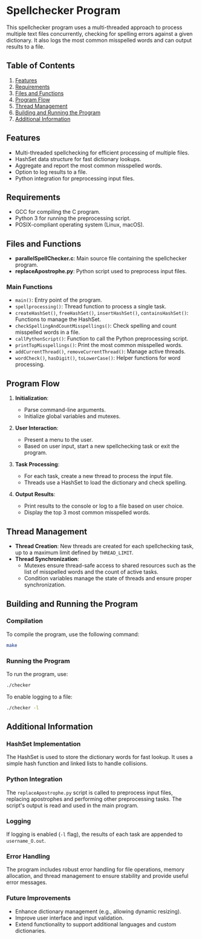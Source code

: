 # Spellchecker Program

This spellchecker program uses a multi-threaded approach to process multiple text files concurrently, checking for spelling errors against a given dictionary. It also logs the most common misspelled words and can output results to a file.

## Table of Contents
1. [Features](#features)
2. [Requirements](#requirements)
4. [Files and Functions](#files-and-functions)
5. [Program Flow](#program-flow)
6. [Thread Management](#thread-management)
7. [Building and Running the Program](#building-and-running-the-program)
8. [Additional Information](#additional-information)

## Features
- Multi-threaded spellchecking for efficient processing of multiple files.
- HashSet data structure for fast dictionary lookups.
- Aggregate and report the most common misspelled words.
- Option to log results to a file.
- Python integration for preprocessing input files.

## Requirements
- GCC for compiling the C program.
- Python 3 for running the preprocessing script.
- POSIX-compliant operating system (Linux, macOS).

## Files and Functions
- **parallelSpellChecker.c**: Main source file containing the spellchecker program.
- **replaceApostrophe.py**: Python script used to preprocess input files.

### Main Functions
- `main()`: Entry point of the program.
- `spellprocessing()`: Thread function to process a single task.
- `createHashSet()`, `freeHashSet()`, `insertHashSet()`, `containsHashSet()`: Functions to manage the HashSet.
- `checkSpellingAndCountMisspellings()`: Check spelling and count misspelled words in a file.
- `callPythonScript()`: Function to call the Python preprocessing script.
- `printTopMisspellings()`: Print the most common misspelled words.
- `addCurrentThread()`, `removeCurrentThread()`: Manage active threads.
- `wordCheck()`, `hasDigit()`, `toLowerCase()`: Helper functions for word processing.

## Program Flow
1. **Initialization**: 
    - Parse command-line arguments.
    - Initialize global variables and mutexes.

2. **User Interaction**:
    - Present a menu to the user.
    - Based on user input, start a new spellchecking task or exit the program.

3. **Task Processing**:
    - For each task, create a new thread to process the input file.
    - Threads use a HashSet to load the dictionary and check spelling.

4. **Output Results**:
    - Print results to the console or log to a file based on user choice.
    - Display the top 3 most common misspelled words.

## Thread Management
- **Thread Creation**: New threads are created for each spellchecking task, up to a maximum limit defined by `THREAD_LIMIT`.
- **Thread Synchronization**: 
    - Mutexes ensure thread-safe access to shared resources such as the list of misspelled words and the count of active tasks.
    - Condition variables manage the state of threads and ensure proper synchronization.

## Building and Running the Program
### Compilation
To compile the program, use the following command:
```sh
make
```

### Running the Program
To run the program, use:
```sh
./checker
```
To enable logging to a file:
```sh
./checker -l
```

## Additional Information
### HashSet Implementation
The HashSet is used to store the dictionary words for fast lookup. It uses a simple hash function and linked lists to handle collisions.

### Python Integration
The `replaceApostrophe.py` script is called to preprocess input files, replacing apostrophes and performing other preprocessing tasks. The script's output is read and used in the main program.

### Logging
If logging is enabled (`-l` flag), the results of each task are appended to `username_O.out`.

### Error Handling
The program includes robust error handling for file operations, memory allocation, and thread management to ensure stability and provide useful error messages.

### Future Improvements
- Enhance dictionary management (e.g., allowing dynamic resizing).
- Improve user interface and input validation.
- Extend functionality to support additional languages and custom dictionaries.
